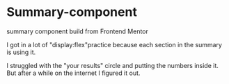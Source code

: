 # Summary-component
summary component build from Frontend Mentor 

I got in a lot of "display:flex"practice because each section in the summary is using it. 

I struggled with the "your results" circle and putting the numbers inside it. But after a while on the internet I figured it out. 





